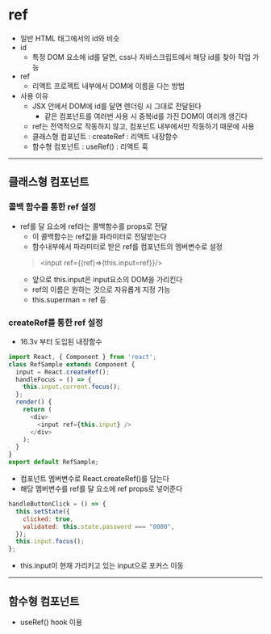 # ref
- 일반 HTML 태그에서의 id와 비슷
- id
  - 특정 DOM 요소에 id를 달면, css나 자바스크립트에서 해당 id를 찾아 작업 가능
- ref
  - 리액트 프로젝트 내부에서 DOM에 이름을 다는 방법
- 사용 이유
  - JSX 안에서 DOM에 id를 달면 렌더링 시 그대로 전달된다
    - 같은 컴포넌트를 여러번 사용 시 중복id를 가진 DOM이 여러개 생긴다
  - ref는 전역적으로 작동하지 않고, 컴포넌트 내부에서만 작동하기 때문에 사용
  - 클래스형 컴포넌트 : createRef : 리액트 내장함수
  - 함수형 컴포넌트 : useRef() : 리액트 훅   

***

## 클래스형 컴포넌트
### 콜백 함수를 통한 ref 설정
- ref를 달 요소에 ref라는 콜백함수를 props로 전달
  - 이 콜백함수는 ref값을 파라미터로 전달받는다
  - 함수내부에서 파라미터로 받은 ref를 컴포넌트의 멤버변수로 설정
  > <input ref={(ref)=>(this.input=ref}}/\>   
  - 앞으로 this.input은 input요소의 DOM을 가리킨다
  - ref의 이름은 원하는 것으로 자유롭게 지정 가능
  - this.superman = ref 등   

### createRef를 통한 ref 설정
- 16.3v 부터 도입된 내장함수   

```javascript
import React, { Component } from 'react';
class RefSample extends Component {
  input = React.createRef();
  handleFocus = () => {
    this.input.current.focus();
  };
  render() {
    return (
      <div>
        <input ref={this.input} />
      </div>
    );
  }
}
export default RefSample;
```


- 컴포넌트 멤버변수로 React.createRef()를 담는다
- 해당 멤버변수를 ref를 달 요소에 ref props로 넣어준다   

```javascript
handleButtonClick = () => {
  this.setState({
    clicked: true,
    validated: this.state.password === "0000",
  });
  this.input.focus();
};
```

- this.input이 현재 가리키고 있는 input으로 포커스 이동   

***

## 함수형 컴포넌트
- useRef() hook 이용
